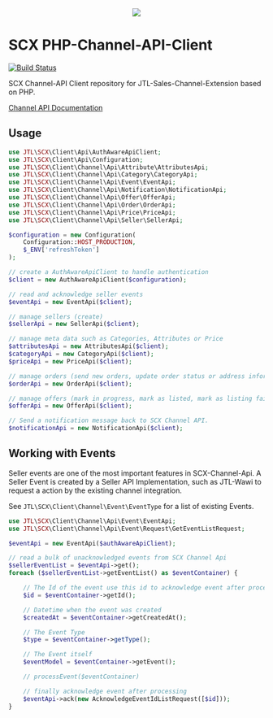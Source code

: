 <div align="center">
  <img src="https://user-images.githubusercontent.com/1415186/75040771-2ed7df80-54b3-11ea-8657-41a0cae9dafc.png">
</div>

# SCX PHP-Channel-API-Client

[![Build Status](https://travis-ci.org/jtl-scx/channel-api-client.svg?branch=master)](https://travis-ci.org/jtl-scx/channel-api-client)

SCX Channel-API Client repository for JTL-Sales-Channel-Extension based on PHP. 

[Channel API Documentation](https://scx-sandbox.ui.jtl-software.com/docs/api_channel.html)

## Usage

```php
use JTL\SCX\Client\Api\AuthAwareApiClient;
use JTL\SCX\Client\Api\Configuration;
use JTL\SCX\Client\Channel\Api\Attribute\AttributesApi;
use JTL\SCX\Client\Channel\Api\Category\CategoryApi;
use JTL\SCX\Client\Channel\Api\Event\EventApi;
use JTL\SCX\Client\Channel\Api\Notification\NotificationApi;
use JTL\SCX\Client\Channel\Api\Offer\OfferApi;
use JTL\SCX\Client\Channel\Api\Order\OrderApi;
use JTL\SCX\Client\Channel\Api\Price\PriceApi;
use JTL\SCX\Client\Channel\Api\Seller\SellerApi;

$configuration = new Configuration(
    Configuration::HOST_PRODUCTION,
    $_ENV['refreshToken']
);

// create a AuthAwareApiClient to handle authentication
$client = new AuthAwareApiClient($configuration);

// read and acknowledge seller events
$eventApi = new EventApi($client);

// manage sellers (create)
$sellerApi = new SellerApi($client);

// manage meta data such as Categories, Attributes or Price
$attributesApi = new AttributesApi($client);
$categoryApi = new CategoryApi($client);
$priceApi = new PriceApi($client);

// manage orders (send new orders, update order status or address information)
$orderApi = new OrderApi($client);

// manage offers (mark in progress, mark as listed, mark as listing failed)
$offerApi = new OfferApi($client);

// Send a notification message back to SCX Channel API.
$notificationApi = new NotificationApi($client);
```

## Working with Events

Seller events are one of the most important features in SCX-Channel-Api. A Seller Event
is created by a Seller API Implementation, such as JTL-Wawi to request a action by the existing
channel integration.

See `JTL\SCX\Client\Channel\Event\EventType` for a list of existing Events.
  

```php
use JTL\SCX\Client\Channel\Api\Event\EventApi;
use JTL\SCX\Client\Channel\Api\Event\Request\GetEventListRequest;

$eventApi = new EventApi($authAwareApiClient);

// read a bulk of unacknowledged events from SCX Channel Api
$sellerEventList = $eventApi->get();
foreach ($sellerEventList->getEventList() as $eventContainer) {

    // The Id of the event use this id to acknowledge event after processing
    $id = $eventContainer->getId();

    // Datetime when the event was created
    $createdAt = $eventContainer->getCreatedAt();

    // The Event Type
    $type = $eventContainer->getType();

    // The Event itself
    $eventModel = $eventContainer->getEvent();

    // processEvent($eventContainer)

    // finally acknowledge event after processing
    $eventApi->ack(new AcknowledgeEventIdListRequest([$id]));
}
```
